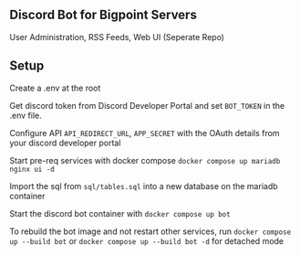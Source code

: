 ## Discord Bot for Bigpoint Servers

User Administration, RSS Feeds, Web UI (Seperate Repo)

## Setup

Create a .env at the root

Get discord token from Discord Developer Portal and set `BOT_TOKEN` in the .env file.

Configure API `API_REDIRECT_URL`, `APP_SECRET` with the OAuth details from your discord developer portal

Start pre-req services with docker compose `docker compose up mariadb nginx ui -d`

Import the sql from `sql/tables.sql` into a new database on the mariadb container

Start the discord bot container with `docker compose up bot`

To rebuild the bot image and not restart other services, run `docker compose up --build bot` or `docker compose up --build bot -d` for detached mode